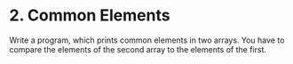 # 2. Common Elements
Write a program, which prints common elements in two arrays. You have to compare the elements of the second
array to the elements of the first.